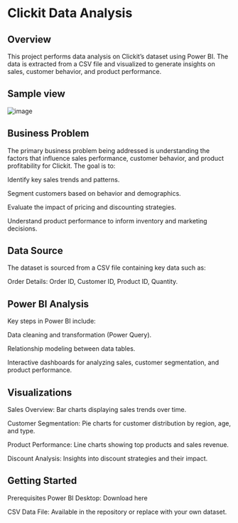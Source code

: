 # Clickit Data Analysis
## Overview
This project performs data analysis on Clickit’s dataset using Power BI. The data is extracted from a CSV file and visualized to generate insights on sales, customer behavior, and product performance.
## Sample view
![image](https://github.com/user-attachments/assets/466366c6-046d-4b94-9aae-6c93445afefd)




## Business Problem
The primary business problem being addressed is understanding the factors that influence sales performance, customer behavior, and product profitability for Clickit. The goal is to:

Identify key sales trends and patterns.

Segment customers based on behavior and demographics.

Evaluate the impact of pricing and discounting strategies.

Understand product performance to inform inventory and marketing decisions.

## Data Source
The dataset is sourced from a CSV file containing key data such as:

Order Details: Order ID, Customer ID, Product ID, Quantity.

## Power BI Analysis
Key steps in Power BI include:

Data cleaning and transformation (Power Query).

Relationship modeling between data tables.

Interactive dashboards for analyzing sales, customer segmentation, and product performance.

## Visualizations
Sales Overview: Bar charts displaying sales trends over time.

Customer Segmentation: Pie charts for customer distribution by region, age, and type.

Product Performance: Line charts showing top products and sales revenue.

Discount Analysis: Insights into discount strategies and their impact.

## Getting Started
Prerequisites
Power BI Desktop: Download here

CSV Data File: Available in the repository or replace with your own dataset.



